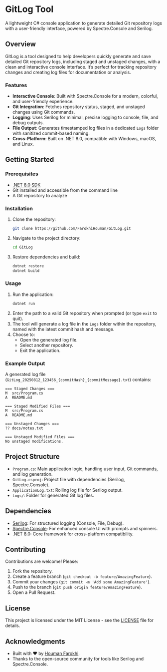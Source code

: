 # GitLog Tool
A lightweight C# console application to generate detailed Git repository logs with a user-friendly interface, powered by Spectre.Console and Serilog.

## Overview
GitLog is a tool designed to help developers quickly generate and save detailed Git repository logs, including staged and unstaged changes, with a clean and interactive console interface. It’s perfect for tracking repository changes and creating log files for documentation or analysis.

### Features
- **Interactive Console**: Built with Spectre.Console for a modern, colorful, and user-friendly experience.
- **Git Integration**: Fetches repository status, staged, and unstaged changes using Git commands.
- **Logging**: Uses Serilog for minimal, precise logging to console, file, and debug outputs.
- **File Output**: Generates timestamped log files in a dedicated `Logs` folder with sanitized commit-based naming.
- **Cross-Platform**: Built on .NET 8.0, compatible with Windows, macOS, and Linux.

## Getting Started

### Prerequisites
- [.NET 8.0 SDK](https://dotnet.microsoft.com/download/dotnet/8.0)
- Git installed and accessible from the command line
- A Git repository to analyze

### Installation
1. Clone the repository:
   ```bash
   git clone https://github.com/FarokhiHouman/GitLog.git
   ```
2. Navigate to the project directory:
   ```bash
   cd GitLog
   ```
3. Restore dependencies and build:
   ```bash
   dotnet restore
   dotnet build
   ```

### Usage
1. Run the application:
   ```bash
   dotnet run
   ```
2. Enter the path to a valid Git repository when prompted (or type `exit` to quit).
3. The tool will generate a log file in the `Logs` folder within the repository, named with the latest commit hash and message.
4. Choose to:
   - Open the generated log file.
   - Select another repository.
   - Exit the application.

### Example Output
A generated log file (`GitLog_20250812_123456_{commitHash}_{commitMessage}.txt`) contains:
```
=== Staged Changes ===
M  src/Program.cs
A  README.md

=== Staged Modified Files ===
M  src/Program.cs
A  README.md

=== Unstaged Changes ===
?? docs/notes.txt

=== Unstaged Modified Files ===
No unstaged modifications.
```

## Project Structure
- `Program.cs`: Main application logic, handling user input, Git commands, and log generation.
- `GitLog.csproj`: Project file with dependencies (Serilog, Spectre.Console).
- `ApplicationLog.txt`: Rolling log file for Serilog output.
- `Logs/`: Folder for generated Git log files.

## Dependencies
- [Serilog](https://serilog.net/): For structured logging (Console, File, Debug).
- [Spectre.Console](https://spectreconsole.net/): For enhanced console UI with prompts and spinners.
- .NET 8.0: Core framework for cross-platform compatibility.

## Contributing
Contributions are welcome! Please:
1. Fork the repository.
2. Create a feature branch (`git checkout -b feature/AmazingFeature`).
3. Commit your changes (`git commit -m 'Add some AmazingFeature'`).
4. Push to the branch (`git push origin feature/AmazingFeature`).
5. Open a Pull Request.

## License
This project is licensed under the MIT License - see the [LICENSE](LICENSE) file for details.

## Acknowledgments
- Built with ❤️ by [Houman Farokhi](https://github.com/FarokhiHouman).
- Thanks to the open-source community for tools like Serilog and Spectre.Console.
